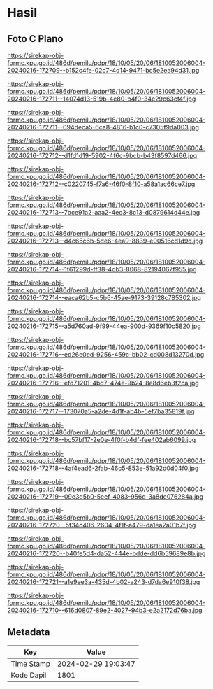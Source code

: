 # Hasil

## Foto C Plano

https://sirekap-obj-formc.kpu.go.id/486d/pemilu/pdpr/18/10/05/20/06/1810052006004-20240216-172709--b152c4fe-02c7-4d14-9471-bc5e2ea94d31.jpg

https://sirekap-obj-formc.kpu.go.id/486d/pemilu/pdpr/18/10/05/20/06/1810052006004-20240216-172711--14074d13-519b-4e80-b4f0-34e29c63cf4f.jpg

https://sirekap-obj-formc.kpu.go.id/486d/pemilu/pdpr/18/10/05/20/06/1810052006004-20240216-172711--094deca5-6ca8-4816-b1c0-c7305f9da003.jpg

https://sirekap-obj-formc.kpu.go.id/486d/pemilu/pdpr/18/10/05/20/06/1810052006004-20240216-172712--d1fd1d19-5902-4f6c-9bcb-b43f8597d466.jpg

https://sirekap-obj-formc.kpu.go.id/486d/pemilu/pdpr/18/10/05/20/06/1810052006004-20240216-172712--c0220745-f7a6-46f0-8f10-a58a1ac66ce7.jpg

https://sirekap-obj-formc.kpu.go.id/486d/pemilu/pdpr/18/10/05/20/06/1810052006004-20240216-172713--7bce91a2-aaa2-4ec3-8c13-d0879614d44e.jpg

https://sirekap-obj-formc.kpu.go.id/486d/pemilu/pdpr/18/10/05/20/06/1810052006004-20240216-172713--d4c65c6b-5de6-4ea9-8839-e00516cd1d9d.jpg

https://sirekap-obj-formc.kpu.go.id/486d/pemilu/pdpr/18/10/05/20/06/1810052006004-20240216-172714--1f61299d-ff38-4db3-8068-82194067f955.jpg

https://sirekap-obj-formc.kpu.go.id/486d/pemilu/pdpr/18/10/05/20/06/1810052006004-20240216-172714--eaca62b5-c5b6-45ae-9173-39128c785302.jpg

https://sirekap-obj-formc.kpu.go.id/486d/pemilu/pdpr/18/10/05/20/06/1810052006004-20240216-172715--a5d760ad-9f99-44ea-900d-9369f10c5820.jpg

https://sirekap-obj-formc.kpu.go.id/486d/pemilu/pdpr/18/10/05/20/06/1810052006004-20240216-172716--ed26e0ed-9256-459c-bb02-cd008d13270d.jpg

https://sirekap-obj-formc.kpu.go.id/486d/pemilu/pdpr/18/10/05/20/06/1810052006004-20240216-172716--efd71201-4bd7-474e-9b24-8e8d6eb3f2ca.jpg

https://sirekap-obj-formc.kpu.go.id/486d/pemilu/pdpr/18/10/05/20/06/1810052006004-20240216-172717--173070a5-a2de-4d1f-ab4b-5ef7ba35819f.jpg

https://sirekap-obj-formc.kpu.go.id/486d/pemilu/pdpr/18/10/05/20/06/1810052006004-20240216-172718--bc57bf17-2e0e-4f0f-b4df-fee402ab6099.jpg

https://sirekap-obj-formc.kpu.go.id/486d/pemilu/pdpr/18/10/05/20/06/1810052006004-20240216-172718--4af4ead6-2fab-46c5-853e-51a92d0d04f0.jpg

https://sirekap-obj-formc.kpu.go.id/486d/pemilu/pdpr/18/10/05/20/06/1810052006004-20240216-172719--09e3d5b0-5eef-4083-956d-3a8de076284a.jpg

https://sirekap-obj-formc.kpu.go.id/486d/pemilu/pdpr/18/10/05/20/06/1810052006004-20240216-172720--5f34c406-2604-4f1f-a479-da1ea2a01b7f.jpg

https://sirekap-obj-formc.kpu.go.id/486d/pemilu/pdpr/18/10/05/20/06/1810052006004-20240216-172720--b40fe5d4-da52-444e-bdde-dd6b59689e8b.jpg

https://sirekap-obj-formc.kpu.go.id/486d/pemilu/pdpr/18/10/05/20/06/1810052006004-20240216-172721--a1e9ee3a-435d-4b02-a243-d7da6e910f38.jpg

https://sirekap-obj-formc.kpu.go.id/486d/pemilu/pdpr/18/10/05/20/06/1810052006004-20240216-172710--616d0807-89e2-4027-94b3-e2a2172d76ba.jpg


## Metadata

| Key        | Value               |
| ---------- | ------------------- |
| Time Stamp | 2024-02-29 19:03:47 |
| Kode Dapil | 1801                |



